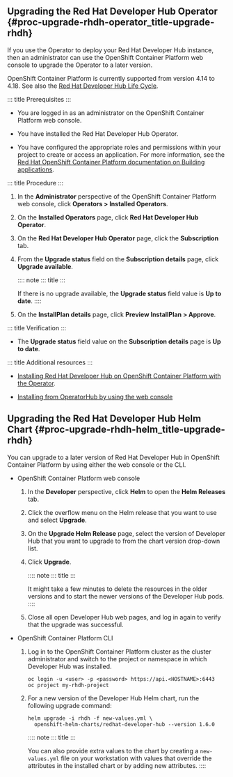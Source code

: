 ## Upgrading the Red Hat Developer Hub Operator {#proc-upgrade-rhdh-operator_title-upgrade-rhdh}

If you use the Operator to deploy your Red Hat Developer Hub instance,
then an administrator can use the OpenShift Container Platform web
console to upgrade the Operator to a later version.

OpenShift Container Platform is currently supported from version 4.14 to
4.18. See also the [Red Hat Developer Hub Life
Cycle](https://access.redhat.com/support/policy/updates/developerhub).

<div>

::: title
Prerequisites
:::

- You are logged in as an administrator on the OpenShift Container
  Platform web console.

- You have installed the Red Hat Developer Hub Operator.

- You have configured the appropriate roles and permissions within your
  project to create or access an application. For more information, see
  the [Red Hat OpenShift Container Platform documentation on Building
  applications](https://docs.redhat.com/en/documentation/openshift_container_platform/4.18/html-single/building_applications/index#building-applications-overview).

</div>

<div>

::: title
Procedure
:::

1.  In the **Administrator** perspective of the OpenShift Container
    Platform web console, click **Operators \> Installed Operators**.

2.  On the **Installed Operators** page, click **Red Hat Developer Hub
    Operator**.

3.  On the **Red Hat Developer Hub Operator** page, click the
    **Subscription** tab.

4.  From the **Upgrade status** field on the **Subscription details**
    page, click **Upgrade available**.

    :::: note
    ::: title
    :::

    If there is no upgrade available, the **Upgrade status** field value
    is **Up to date**.
    ::::

5.  On the **InstallPlan details** page, click **Preview InstallPlan \>
    Approve**.

</div>

<div>

::: title
Verification
:::

- The **Upgrade status** field value on the **Subscription details**
  page is **Up to date**.

</div>

<div>

::: title
Additional resources
:::

- [Installing Red Hat Developer Hub on OpenShift Container Platform with
  the
  Operator](https://docs.redhat.com/en/documentation/red_hat_developer_hub/1.6/html-single/installing_red_hat_developer_hub_on_openshift_container_platform/index#proc-install-operator_assembly-install-rhdh-ocp-operator).

- [Installing from OperatorHub by using the web
  console](https://docs.redhat.com/en/documentation/openshift_container_platform/4.18/html-single/operators/index#olm-installing-from-operatorhub-using-web-console_olm-adding-operators-to-a-cluster)

</div>

## Upgrading the Red Hat Developer Hub Helm Chart {#proc-upgrade-rhdh-helm_title-upgrade-rhdh}

You can upgrade to a later version of Red Hat Developer Hub in OpenShift
Container Platform by using either the web console or the CLI.

- OpenShift Container Platform web console

  1.  In the **Developer** perspective, click **Helm** to open the
      **Helm Releases** tab.

  2.  Click the overflow menu on the Helm release that you want to use
      and select **Upgrade**.

  3.  On the **Upgrade Helm Release** page, select the version of
      Developer Hub that you want to upgrade to from the chart version
      drop-down list.

  4.  Click **Upgrade**.

      :::: note
      ::: title
      :::

      It might take a few minutes to delete the resources in the older
      versions and to start the newer versions of the Developer Hub
      pods.
      ::::

  5.  Close all open Developer Hub web pages, and log in again to verify
      that the upgrade was successful.

- OpenShift Container Platform CLI

  1.  Log in to the OpenShift Container Platform cluster as the cluster
      administrator and switch to the project or namespace in which
      Developer Hub was installed.

      ``` terminal
      oc login -u <user> -p <password> https://api.<HOSTNAME>:6443
      oc project my-rhdh-project
      ```

  2.  For a new version of the Developer Hub Helm chart, run the
      following upgrade command:

      ``` terminal
      helm upgrade -i rhdh -f new-values.yml \
        openshift-helm-charts/redhat-developer-hub --version 1.6.0
      ```

      :::: note
      ::: title
      :::

      You can also provide extra values to the chart by creating a
      `new-values.yml` file on your workstation with values that
      override the attributes in the installed chart or by adding new
      attributes.
      ::::
